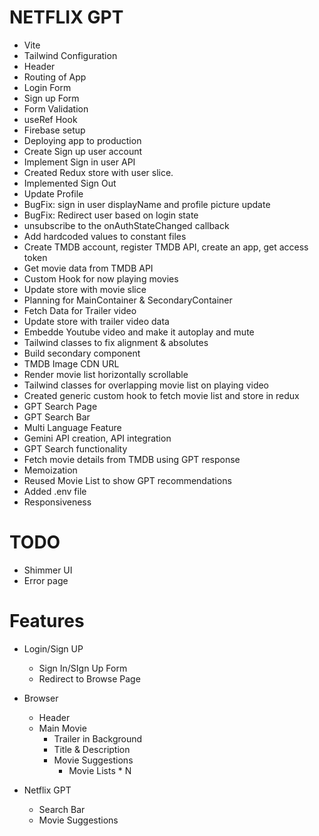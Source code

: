 # NETFLIX GPT
- Vite
- Tailwind Configuration
- Header
- Routing of App
- Login Form
- Sign up Form
- Form Validation
- useRef Hook
- Firebase setup
- Deploying app to production
- Create Sign up user account
- Implement Sign in user API
- Created Redux store with user slice.
- Implemented Sign Out 
- Update Profile
- BugFix: sign in user displayName and profile picture update
- BugFix: Redirect user based on login state
- unsubscribe to the onAuthStateChanged callback
- Add hardcoded values to constant files
- Create TMDB account, register TMDB API, create an app, get access token
- Get movie data from TMDB API
- Custom Hook for now playing movies
- Update store with movie slice
- Planning for MainContainer & SecondaryContainer
- Fetch Data for Trailer video
- Update store with trailer video data
- Embedde Youtube video and make it autoplay and mute
- Tailwind classes to fix alignment & absolutes
- Build secondary component
- TMDB Image CDN URL
- Render movie list horizontally scrollable
- Tailwind classes for overlapping movie list on playing video
- Created generic custom hook to fetch movie list and store in redux
- GPT Search Page
- GPT Search Bar
- Multi Language Feature
- Gemini API creation, API integration
- GPT Search functionality
- Fetch movie details from TMDB using GPT response
- Memoization
- Reused Movie List to show GPT recommendations
- Added .env file
- Responsiveness

# TODO
- Shimmer UI
- Error page

# Features

- Login/Sign UP
    - Sign In/SIgn Up Form
    - Redirect to Browse Page
- Browser
    - Header
    - Main Movie
        - Trailer in Background
        - Title & Description
        - Movie Suggestions
            - Movie Lists * N

- Netflix GPT
    - Search Bar
    - Movie Suggestions

